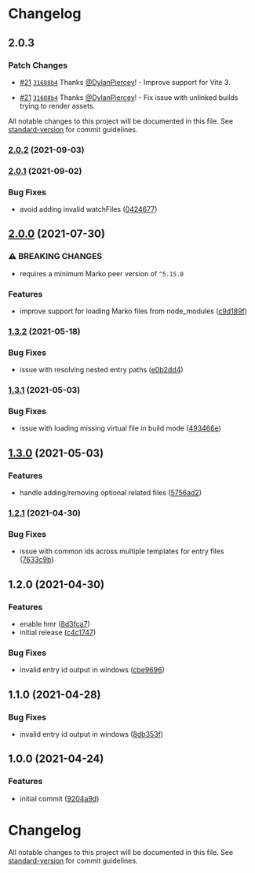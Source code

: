 # Changelog

## 2.0.3

### Patch Changes

- [#21](https://github.com/marko-js/vite/pull/21) [`31688b4`](https://github.com/marko-js/vite/commit/31688b4f9c48205570ba97fc8ef0cfbd9b54c1fc) Thanks [@DylanPiercey](https://github.com/DylanPiercey)! - Improve support for Vite 3.

* [#21](https://github.com/marko-js/vite/pull/21) [`31688b4`](https://github.com/marko-js/vite/commit/31688b4f9c48205570ba97fc8ef0cfbd9b54c1fc) Thanks [@DylanPiercey](https://github.com/DylanPiercey)! - Fix issue with unlinked builds trying to render assets.

All notable changes to this project will be documented in this file. See [standard-version](https://github.com/conventional-changelog/standard-version) for commit guidelines.

### [2.0.2](https://github.com/marko-js/vite/compare/v2.0.1...v2.0.2) (2021-09-03)

### [2.0.1](https://github.com/marko-js/vite/compare/v2.0.0...v2.0.1) (2021-09-02)

### Bug Fixes

- avoid adding invalid watchFiles ([0424677](https://github.com/marko-js/vite/commit/04246778e735971914679856a448e873979bab62))

## [2.0.0](https://github.com/marko-js/vite/compare/v1.3.2...v2.0.0) (2021-07-30)

### ⚠ BREAKING CHANGES

- requires a minimum Marko peer version of `^5.15.0`

### Features

- improve support for loading Marko files from node_modules ([c9d189f](https://github.com/marko-js/vite/commit/c9d189f48333aa04f6e997d80cce86afc86bead2))

### [1.3.2](https://github.com/marko-js/vite/compare/v1.3.1...v1.3.2) (2021-05-18)

### Bug Fixes

- issue with resolving nested entry paths ([e0b2dd4](https://github.com/marko-js/vite/commit/e0b2dd4a08ccc719782d19645e9385071369e2e6))

### [1.3.1](https://github.com/marko-js/vite/compare/v1.3.0...v1.3.1) (2021-05-03)

### Bug Fixes

- issue with loading missing virtual file in build mode ([493466e](https://github.com/marko-js/vite/commit/493466e0c08e012ef831f1adcf38a994d975dd27))

## [1.3.0](https://github.com/marko-js/vite/compare/v1.2.1...v1.3.0) (2021-05-03)

### Features

- handle adding/removing optional related files ([5756ad2](https://github.com/marko-js/vite/commit/5756ad224b6397630e4d936128bc4a9968cdcac0))

### [1.2.1](https://github.com/marko-js/vite/compare/v1.2.0...v1.2.1) (2021-04-30)

### Bug Fixes

- issue with common ids across multiple templates for entry files ([7633c9b](https://github.com/marko-js/vite/commit/7633c9bbf6198bb1ae33e86fc382ca8c4163d54f))

## 1.2.0 (2021-04-30)

### Features

- enable hmr ([8d3fca7](https://github.com/marko-js/vite/commit/8d3fca71b29c22cbf08f1b3d264f25b69fc4b670))
- initial release ([c4c1747](https://github.com/marko-js/vite/commit/c4c17471260fc8c1ea0640198fefd946a66a75be))

### Bug Fixes

- invalid entry id output in windows ([cbe9696](https://github.com/marko-js/vite/commit/cbe9696ca79d79a9d0541a61e61b82a9e1fa85eb))

## 1.1.0 (2021-04-28)

### Bug Fixes

- invalid entry id output in windows ([8db353f](https://github.com/marko-js/vite/commit/8db353f8d986df076dc89c2f23490f549d092330))

## 1.0.0 (2021-04-24)

### Features

- initial commit ([9204a9d](https://github.com/marko-js/vite/commit/9204a9d5112429d7b835caf431c46a32a2939776))

# Changelog

All notable changes to this project will be documented in this file. See [standard-version](https://github.com/conventional-changelog/standard-version) for commit guidelines.
